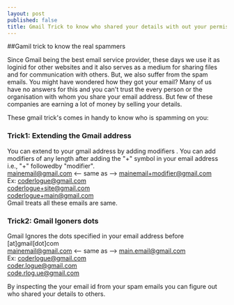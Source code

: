 ```yaml
---
layout: post
published: false
title: Gmail Trick to know who shared your details with out your permission
---
```


##Gamil trick to know the real spammers

Since Gmail being the best email service provider, these days we use it as loginid for other websites and it also serves as a medium for sharing files and for communication with others. But, we also suffer from the spam emails. You might have wondered how they got your email? Many of us have no answers for this and you can't trust the every person or the organisation with whom you share your email address. But few of these companies are earning a lot of money by selling your details.

These gmail trick's comes in handy to know who is spamming on you:

### Trick1: Extending the Gmail address
You can extend to your gmail address by adding modifiers .
You can add modifiers of any length after adding the "+" symbol in your email address i.e., "+" followedby "modifier".    
mainemail@gmail.com <-- same as --> mainemail+modifier@gmail.com <br/>
Ex: coderlogue@gmail.com <br/>
    coderlogue+site@gmail.com <br/>
    coderlogue+main@gmail.com <br/>
Gmail treats all these emails are same. <br/>

### Trick2: Gmail Igoners dots
Gmail Ignores the dots specified in your email address before [at]gmail[dot]com <br/>
mainemail@gmail.com <-- same as --> main.email@gmail.com <br/>
Ex: coderlogue@gmail.com <br/>
    coder.logue@gmail.com <br/>
    code.rlog.ue@gmail.com <br/>
    
By inspecting the your email id from your spam emails you can figure out who shared your details to others.     
    
       







